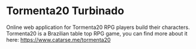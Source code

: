 # Tormenta20 Turbinado
Online web application for Tormenta20 RPG players build their characters.
Tormenta20 is a Brazilian table top RPG game, you can find more about it here: https://www.catarse.me/tormenta20
